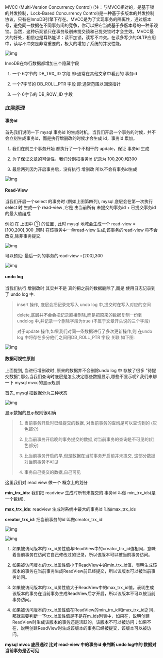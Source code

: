 MVCC (Multi-Version Concurrency Control) (注：与MVCC相对的，是基于锁的并发控制，Lock-Based Concurrency Control)是一种基于多版本的并发控制协议，只有在InnoDB引擎下存在。MVCC是为了实现事务的隔离性，通过版本号，避免同一数据在不同事务间的竞争，你可以把它当成基于多版本号的一种乐观锁。当然，这种乐观锁只在事务级别未提交锁和已提交锁时才会生效。MVCC最大的好处，相信也是耳熟能详：读不加锁，读写不冲突。在读多写少的OLTP应用中，读写不冲突是非常重要的，极大的增加了系统的并发性能。

![img](https://upload-images.jianshu.io/upload_images/25449881-69494b50bfb077dd.png?imageMogr2/auto-orient/strip|imageView2/2/format/webp)

InnoDB在每行数据都增加三个隐藏字段

1. 一个 6字节的 DB_TRX_ID 字段 即:通常在其他文章中看到的 事务id

2. 一个7字节的 DB_ROLL_PTR 字段 即:通常范围以回滚指针

3. 一个 6字节的 DB_ROW_ID 字段



### 底层原理

#### 事务id

首先我们说明一下 mysql 事务id 的生成时机，当我们开启一个事务的时候，并不会立刻生成事务id，而是执行增删改的时候才会生成 id，事务id 累加。

1. 我们在前三个事务开始 都执行了一个不相干的 update，保证 事务id 生成

2. 为了保证文章的可读性，我们分别把事务id 记录为 100,200,和300

3. 最后两列因为开启事务后，没有执行 增删改 所以不会有事务id生成

![img](https://upload-images.jianshu.io/upload_images/25449881-8adb90981b085290.png?imageMogr2/auto-orient/strip|imageView2/2/format/webp)

#### Read-View

当我们开启一个select 的事务时 (例如上图第四列), mysql 底层会在第一次执行select 时 生成一个 read-view ,它是 由当前所有 未提交的事务id + 已提交事务id 的最大值组成

例如 在 上图中 ① 的位置 , 此时 mysql 地城会生成一个 read-view =[100,200],300 ,同时 在该事务中一单read-view 生成,该事务的read-view 将不会改变,除非事务提交.

![img](https://upload-images.jianshu.io/upload_images/25449881-5f05efc262addde0.png?imageMogr2/auto-orient/strip|imageView2/2/w/1200/format/webp)

可以预见: 最后一列的事务的read-view =[200],300

![img](https://upload-images.jianshu.io/upload_images/25449881-0ad23582bea62b86.png?imageMogr2/auto-orient/strip|imageView2/2/w/1200/format/webp)

#### undo log

当我们执行 增删改时 其实并不是 真的把之前的数据删除了,而是 使用日志记录到了 undo log 中.

>insert 操作, 底层会把记录先写入 undo log 中,提交时在写入对应的空间
>
>delete,底层并不会会把记录直接删除,而是把原来的数据复制一份到 undolog 中,并记录一个删除字段为true (不属于文章开头说的三个字段)
>
>对于update 操作,如果我们对同一条数据进行了多次更新操作,则 在undo log 中将存在多分他们之间用DB_ROLL_PTR 字段 关联 如下图:

![img](https://upload-images.jianshu.io/upload_images/25449881-bb15f2884da8a8bf.png?imageMogr2/auto-orient/strip|imageView2/2/w/1200/format/webp)

#### 数据可视性原则

上面提到, 当进行增删改时 ,原来的数据并不会删除undo log 中 存放了很多 "待提交数据",那么当我们查询时底层是怎么决定哪些数据显示,哪些不显示呢? 我们来聊一下 mysql mvcc的显示规则

首先, mysql 把数据分为三种状态

![img](https://upload-images.jianshu.io/upload_images/25449881-870dbb69d4b819b8.png?imageMogr2/auto-orient/strip|imageView2/2/format/webp)

显示数据的显示规则很明确

> 1. 当前事务开启时已经提交的数据, 对当前事务的查询是可以查询到的 (灰色部分)
>
> 2. 比当前事务开启晚的事务提交的数据,对当前事务的查询是不可见的(红色部分)
>
> 3. 比当前事务开启的早,但是数据在当前事务开启前并未提交, 这部分数据对当前事务不可见
>
> 4. 事务自己提交的数据,自己可见

这里我们对 read view 做一个 概念上的划分

**min_trx_ids:** 我们把 readview 生成时所有未提交的 事务id 叫做 min_trx_ids(是一个数组),

**max_trx_ids:** readview 生成时系统中最大的事务id 叫做max_trx_ids

**creator_trx_id**: 把当前事务的id 叫做creator_trx_id

![img](https://upload-images.jianshu.io/upload_images/25449881-07b284f2edc5e18d.png?imageMogr2/auto-orient/strip|imageView2/2/format/webp)

![img](https://upload-images.jianshu.io/upload_images/25449881-7c61b3cbd29bd9fc.png?imageMogr2/auto-orient/strip|imageView2/2/format/webp)

1. 如果被访问版本的trx_id属性值与ReadView中的creator_trx_id值相同，意味着当前事务在访问它自己修改过的记录，所以该版本可以被当前事务访问。

2. 如果被访问版本的trx_id属性值小于ReadView中的min_trx_id值，表明生成该版本的事务在当前事务生成ReadView前已经提交，所以该版本可以被当前事务访问。

3. 如果被访问版本的trx_id属性值大于ReadView中的max_trx_id值，表明生成该版本的事务在当前事务生成ReadView后才开启，所以该版本不可以被当前事务访问。

4. 如果被访问版本的trx_id属性值在ReadView的min_trx_id和max_trx_id之间，那就需要判断一下trx_id属性值是不是在m_ids列表中，如果在，说明创建ReadView时生成该版本的事务还是活跃的，该版本不可以被访问；如果不在，说明创建ReadView时生成该版本的事务已经被提交，该版本可以被访问。

**mysql mvcc 底层通过 比对 read-view 中的事务id 来判断 undo log中的 数据对当前事务是否可见**